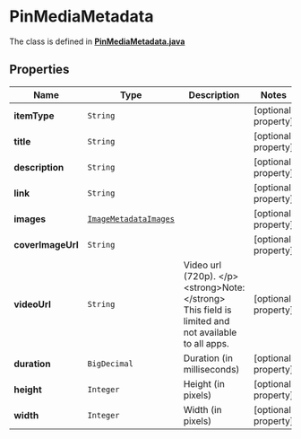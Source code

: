 

# PinMediaMetadata

The class is defined in **[PinMediaMetadata.java](../../src/main/java/org/openapitools/model/PinMediaMetadata.java)**

## Properties

Name | Type | Description | Notes
------------ | ------------- | ------------- | -------------
**itemType** | `String` |  |  [optional property]
**title** | `String` |  |  [optional property]
**description** | `String` |  |  [optional property]
**link** | `String` |  |  [optional property]
**images** | [`ImageMetadataImages`](ImageMetadataImages.md) |  |  [optional property]
**coverImageUrl** | `String` |  |  [optional property]
**videoUrl** | `String` | Video url (720p). &lt;/p&gt;&lt;strong&gt;Note:&lt;/strong&gt; This field is limited and not available to all apps. |  [optional property]
**duration** | `BigDecimal` | Duration (in milliseconds) |  [optional property]
**height** | `Integer` | Height (in pixels) |  [optional property]
**width** | `Integer` | Width (in pixels) |  [optional property]












